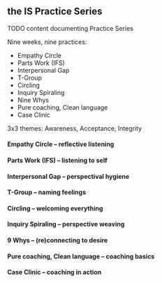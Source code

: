 ## the IS Practice Series

TODO content documenting Practice Series

Nine weeks, nine practices:

* Empathy Circle
* Parts Work (IFS)
* Interpersonal Gap
* T-Group
* Circling
* Inquiry Spiraling
* Nine Whys
* Pure coaching, Clean language
* Case Clinic

3x3 themes: Awareness, Acceptance, Integrity

#### Empathy Circle – reflective listening

#### Parts Work (IFS) – listening to self

#### Interpersonal Gap – perspectival hygiene

#### T-Group – naming feelings

#### Circling – welcoming everything

#### Inquiry Spiraling – perspective weaving

#### 9 Whys – (re)connecting to desire

#### Pure coaching, Clean language – coaching basics

#### Case Clinic – coaching in action